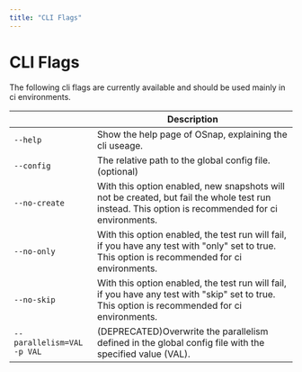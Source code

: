 ```yaml
---
title: "CLI Flags"
---
```


# CLI Flags

The following cli flags are currently available and should be used mainly in ci environments.

| <img width="180"/>                  | Description                                                                                                                                       |
| ----------------------------------- | ------------------------------------------------------------------------------------------------------------------------------------------------- |
| `--help`                            | Show the help page of OSnap, explaining the cli useage.                                                                                           |
| `--config`                          | The relative path to the global config file. (optional)                                                                                           |
| `--no-create`                       | With this option enabled, new snapshots will not be created, but fail the whole test run instead. This option is recommended for ci environments. |
| `--no-only`                         | With this option enabled, the test run will fail, if you have any test with "only" set to true. This option is recommended for ci environments.   |
| `--no-skip`                         | With this option enabled, the test run will fail, if you have any test with "skip" set to true. This option is recommended for ci environments.   |
| `--parallelism=VAL` <br /> `-p VAL` | (DEPRECATED)Overwrite the parallelism defined in the global config file with the specified value (VAL).                                                       |
